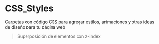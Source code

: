 # CSS_Styles
Carpetas con código CSS para agregar estilos, animaciones y otras ideas de diseño para tu página web


>Superposición de elementos con z-index
>
